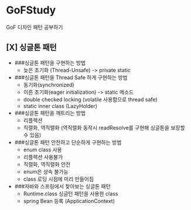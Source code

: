 # GoFStudy
GoF 디자인 패턴 공부하기

## [X] 싱글톤 패턴 
- ###싱글톤 패턴을 구현하는 방법
  - 늦은 초기화 (Thread-Unsafe) -> private static 
- ###싱글톤 패턴을 Thread Safe 하게 구현하는 방법
  - 동기화(synchronized)
  - 이른 초기화(eager initialization) -> static 메소드
  - double checked locking (volatile 사용함으로 thread safe)
  - static inner class (LazyHolder)
- ###싱글톤 패턴을 깨트리는 방법
  - 리플렉션 
  - 직렬화, 역직렬화 (역직렬화 동작시 readResolve를 구현해 싱글톤을 보장할 수 있음)
- ###싱글톤 패턴 안전하고 단순하게 구현하는 방법
  - enum class 사용
  - 리플렉션 사용불가
  - 직렬화, 역직렬화 안전
  - enum은 상속 불가능
  - class 로딩 시점에 미리 만들어짐
- ###자바와 스프링에서 찾아보는 싱글톤 패턴
    - Runtime.class 싱글턴 패턴을 사용한 class
    - spring Bean 등록 (ApplicationContext)